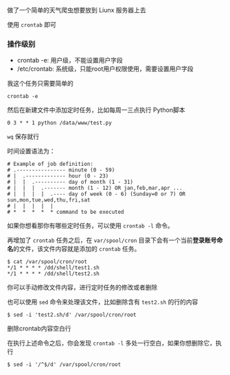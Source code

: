 做了一个简单的天气爬虫想要放到 Liunx 服务器上去

使用 `crontab` 即可

### 操作级别

+ crontab -e: 用户级，不能设置用户字段
+ /etc/crontab: 系统级，只能root用户权限使用，需要设置用户字段


我这个任务只需要简单的

```
crontab -e
```
然后在新建文件中添加定时任务，比如每周一三点执行 Python脚本
```
0 3 * * 1 python /data/www/test.py
```

`wq` 保存就行

时间设置语法为：
```
# Example of job definition:
# .---------------- minute (0 - 59)
# |  .------------- hour (0 - 23)
# |  |  .---------- day of month (1 - 31)
# |  |  |  .------- month (1 - 12) OR jan,feb,mar,apr ...
# |  |  |  |  .---- day of week (0 - 6) (Sunday=0 or 7) OR sun,mon,tue,wed,thu,fri,sat
# |  |  |  |  |
# *  *  *  *  * command to be executed

```

如果你想看那你有哪些定时任务，可以使用 `crontab -l` 命令。

再增加了 `crontab` 任务之后，在 `var/spool/cron` 目录下会有一个当前**登录账号命名**的文件，该文件内容就是添加的 `crontab` 任务。
```
$ cat /var/spool/cron/root 
*/1 * * * * /dd/shell/test1.sh
*/1 * * * * /dd/shell/test2.sh
```
你可以手动修改文件内容，进行定时任务的修改或者删除

也可以使用 `sed` 命令来处理该文件，比如删除含有 `test2.sh` 的行的内容
```
$ sed -i 'test2.sh/d' /var/spool/cron/root 
```
删除crontab内容空白行

在执行上述命令之后，你会发现 `crontab -l` 多处一行空白，如果你想删除它，执行 
```
$ sed -i '/^$/d' /var/spool/cron/root
```